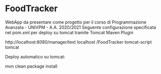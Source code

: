 # FoodTracker
WebApp da presentare come progetto per il corso di Programmazione Avanzata - UNIVPM - A.A. 2020/2021
Seguente configurazione specificata nel pom.xml per deploy su tomcat tramite Tomcat Maven Plugin

<url>http://localhost:8080/manager/text</url>
            <server>localhost</server>
            <path>/FoodTracker</path>
            <username>tomcat-script</username>
            <password>tomcat</password>

Deploy automatico su tomcat:

mvn 
  clean 
  package 
  install
